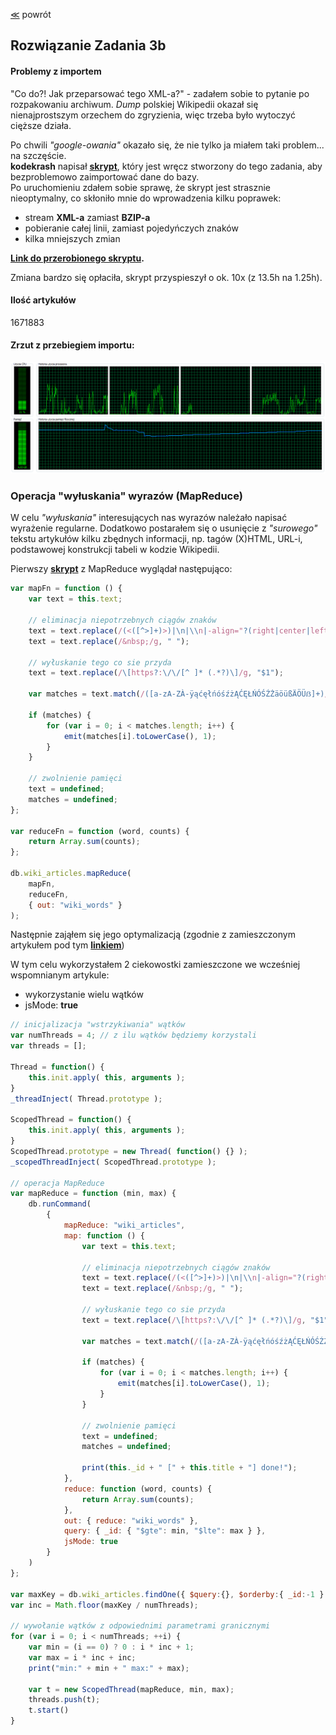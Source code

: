 ﻿[&#8810;](../exercise3.md) powrót

## Rozwiązanie <b>Zadania 3b</b>

#### Problemy z importem

"Co do?! Jak przeparsować tego XML-a?" - zadałem sobie to pytanie po rozpakowaniu archiwum.
<i>Dump</i> polskiej Wikipedii okazał się nienajprostszym orzechem do zgryzienia, więc trzeba było wytoczyć cięższe działa.

Po chwili <i>"google-owania"</i> okazało się, że nie tylko ja miałem taki problem... na szczęście.<br />
<b>kodekrash</b> napisał <b>[skrypt](https://github.com/kodekrash/wikipedia.org-xmldump-mongodb)</b>, który jest wręcz stworzony do tego zadania, aby bezproblemowo zaimportować dane do bazy.<br />
Po uruchomieniu zdałem sobie sprawę, że skrypt jest strasznie nieoptymalny, co skłoniło mnie do wprowadzenia kilku poprawek:
- stream <b>XML-a</b> zamiast <b>BZIP-a</b>
- pobieranie całej linii, zamiast pojedyńczych znaków
- kilka mniejszych zmian

<b>[Link do przerobionego skryptu](./resources/wikipedia.org-xmldump-mongodb.php).</b>

Zmiana bardzo się opłaciła, skrypt przyspieszył o ok. 10x (z 13.5h na 1.25h).

#### Ilość artykułów

1671883

#### Zrzut z przebiegiem importu:

![Ukradli ss-a!](./resources/wikipedia_import.png "Import danych")

### Operacja "wyłuskania" wyrazów (MapReduce)

W celu <i>"wyłuskania"</i> interesujących nas wyrazów należało napisać wyrażenie regularne.
Dodatkowo postarałem się o usunięcie z <i>"surowego"</i> tekstu artykułów kilku zbędnych informacji, np. tagów (X)HTML, URL-i, podstawowej konstrukcji tabeli w kodzie Wikipedii.

Pierwszy <b>[skrypt](./resources/mapreduce.js)</b> z MapReduce wyglądał następująco:
```javascript
var mapFn = function () {
	var text = this.text;
	
	// eliminacja niepotrzebnych ciągów znaków
	text = text.replace(/(<([^>]+)>)|\n|\\n|-align="?(right|center|left)"?|class="?wikitable"?|style=".+"|url = http:\/\/.+ |{{Cytuj (książkę|stronę) \||\[\[Plik\:[^\|]+\|/g, "");
	text = text.replace(/&nbsp;/g, " ");
	
	// wyłuskanie tego co sie przyda
	text = text.replace(/\[https?:\/\/[^ ]* (.*?)\]/g, "$1");
	
	var matches = text.match(/([a-zA-ZÀ-ÿąćęłńóśźżĄĆĘŁŃÓŚŹŻäöüßÄÖÜẞ]+)/g);
	
	if (matches) {
		for (var i = 0; i < matches.length; i++) {
			emit(matches[i].toLowerCase(), 1);
		}
	}
	
	// zwolnienie pamięci
	text = undefined;
	matches = undefined;
};

var reduceFn = function (word, counts) {
	return Array.sum(counts);
};

db.wiki_articles.mapReduce(
	mapFn,
	reduceFn,
	{ out: "wiki_words" }
);
```

Następnie zająłem się jego optymalizacją (zgodnie z zamieszczonym artykułem pod tym <b>[linkiem](http://edgystuff.tumblr.com/post/54709368492/how-to-speed-up-mongodb-map-reduce-by-20x)</b>)

W tym celu wykorzystałem 2 ciekowostki zamieszczone we wcześniej wspomnianym artykule:
- wykorzystanie wielu wątków
- jsMode: <b>true</b>

```javascript
// inicjalizacja "wstrzykiwania" wątków
var numThreads = 4; // z ilu wątków będziemy korzystali
var threads = [];

Thread = function() {
	this.init.apply( this, arguments );
}
_threadInject( Thread.prototype );

ScopedThread = function() {
	this.init.apply( this, arguments );
}
ScopedThread.prototype = new Thread( function() {} );
_scopedThreadInject( ScopedThread.prototype );

// operacja MapReduce
var mapReduce = function (min, max) {
	db.runCommand(
		{
			mapReduce: "wiki_articles",
			map: function () {
				var text = this.text;
				
				// eliminacja niepotrzebnych ciągów znaków
				text = text.replace(/(<([^>]+)>)|\n|\\n|-align="?(right|center|left)"?|class="?wikitable"?|style=".+"|url = http:\/\/.+ |{{Cytuj (książkę|stronę) \||\[\[Plik\:[^\|]+\|/g, "");
				text = text.replace(/&nbsp;/g, " ");
				
				// wyłuskanie tego co sie przyda
				text = text.replace(/\[https?:\/\/[^ ]* (.*?)\]/g, "$1");
				
				var matches = text.match(/([a-zA-ZÀ-ÿąćęłńóśźżĄĆĘŁŃÓŚŹŻäöüßÄÖÜẞ]+)/g);
				
				if (matches) {
					for (var i = 0; i < matches.length; i++) {
						emit(matches[i].toLowerCase(), 1);
					}
				}
				
				// zwolnienie pamięci
				text = undefined;
				matches = undefined;
				
				print(this._id + " [" + this.title + "] done!");
			},
			reduce: function (word, counts) {
				return Array.sum(counts);
			},
			out: { reduce: "wiki_words" },
			query: { _id: { "$gte": min, "$lte": max } },
			jsMode: true 
		}
	)
};

var maxKey = db.wiki_articles.findOne({ $query:{}, $orderby:{ _id:-1 } })._id;
var inc = Math.floor(maxKey / numThreads);

// wywołanie wątków z odpowiednimi parametrami granicznymi
for (var i = 0; i < numThreads; ++i) {
	var min = (i == 0) ? 0 : i * inc + 1;
	var max = i * inc + inc;
    print("min:" + min + " max:" + max);
	
    var t = new ScopedThread(mapReduce, min, max);
    threads.push(t);
    t.start()
}
```